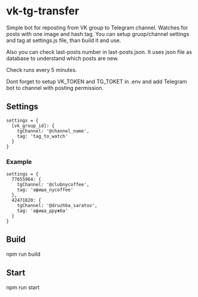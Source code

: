 # vk-tg-transfer

Simple bot for reposting from VK group to Telegram channel. Watches for posts with one image and hash tag. You can setup gruop/channel settings and tag at settings.js file, than build it and use.

Also you can check last-posts number in last-posts.json. It uses json file as database to understand which posts are new.

Check runs every 5 minutes.

Dont forget to setup VK_TOKEN and TG_TOKET in .env and add Telegram bot to channel with posting permission.

## Settings

```
settings = {
  [vk_group_id]: {
    tgChannel: '@channel_name',
    tag: 'tag_to_watch'
  }
}
```

### Example

```
settings = {
  77655964: {
    tgChannel: '@clubnycoffee',
    tag: 'афиша_nycoffee'
  },
  42471820: {
    tgChannel: '@druzhba_saratov',
    tag: 'афиша_дружба'
  }
}
```

## Build

npm run build

## Start

npm run start
